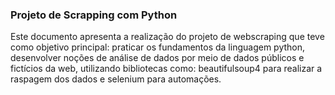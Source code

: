 ### Projeto de Scrapping com Python

Este documento apresenta a realização do projeto de webscraping que teve como objetivo principal: praticar os fundamentos da linguagem python, desenvolver noções de análise de dados por meio de dados públicos e fictícios da web, utilizando bibliotecas como: beautifulsoup4 para realizar a raspagem dos dados e selenium para automações. 


